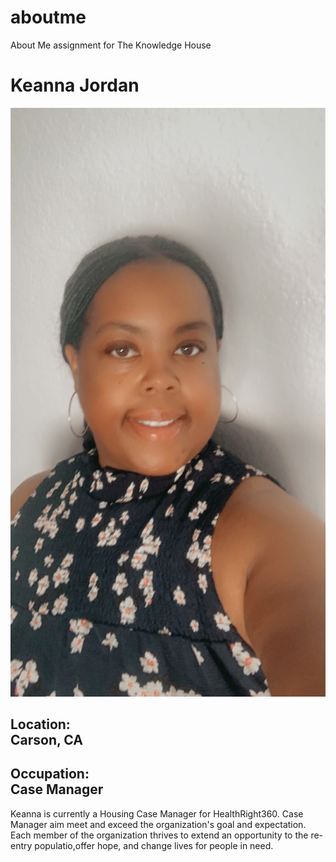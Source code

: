# aboutme
About Me assignment for The Knowledge House
 
 Keanna Jordan
=============

![](IMG_3211.JPG)

Location:  
Carson, CA
----------------------

Occupation:  
Case Manager
--------------------------

Keanna is currently a Housing Case Manager for HealthRight360. Case Manager aim meet and exceed the organization's goal and expectation. Each member of the organization thrives to extend an opportunity to the re-entry populatio,offer hope, and change lives for people in need. <style type="text/css"> .myDiv { height: 100px; width: 95px; background-color: yellow;</p> } !-- This script places a badge on your repl's full-browser view back to your repl' s cover page. Try various colors for the theme: dark, light, red, orange, yellow, lime, green, teal, blue, blurple, magenta, pink ! --> <script src="https://replit.com/public/js/replit-badge-v2.js" theme="dark" position="bottom-right" >
